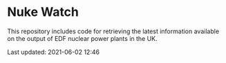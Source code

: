 # Nuke Watch

This repository includes code for retrieving the latest information available on the output of EDF nuclear power plants in the UK.

Last updated: 2021-06-02 12:46